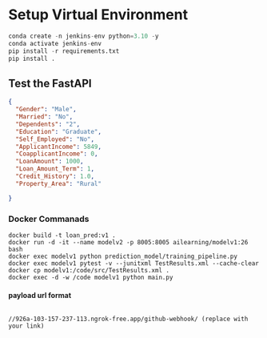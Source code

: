 # Setup Virtual Environment

```python
conda create -n jenkins-env python=3.10 -y
conda activate jenkins-env
pip install -r requirements.txt
pip install .
```

## Test the FastAPI

```json
{
  "Gender": "Male",
  "Married": "No",
  "Dependents": "2",
  "Education": "Graduate",
  "Self_Employed": "No",
  "ApplicantIncome": 5849,
  "CoapplicantIncome": 0,
  "LoanAmount": 1000,
  "Loan_Amount_Term": 1,
  "Credit_History": 1.0,
  "Property_Area": "Rural"

}
```

### Docker Commanads

```docker
docker build -t loan_pred:v1 .
docker run -d -it --name modelv2 -p 8005:8005 ailearning/modelv1:26 bash
docker exec modelv1 python prediction_model/training_pipeline.py
docker exec modelv1 pytest -v --junitxml TestResults.xml --cache-clear
docker cp modelv1:/code/src/TestResults.xml .
docker exec -d -w /code modelv1 python main.py
```

#### payload url format

```webhook

//926a-103-157-237-113.ngrok-free.app/github-webhook/ (replace with your link)

```
